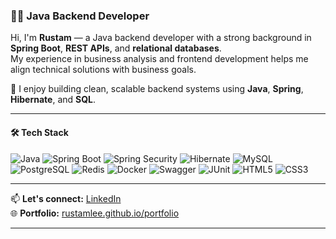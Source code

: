 ### 👨‍💻 Java Backend Developer

Hi, I'm **Rustam** — a Java backend developer with a strong background in **Spring Boot**, **REST APIs**, and **relational databases**.  
My experience in business analysis and frontend development helps me align technical solutions with business goals.

🚀 I enjoy building clean, scalable backend systems using **Java**, **Spring**, **Hibernate**, and **SQL**.

---

#### 🛠️ Tech Stack  
![Java](https://img.shields.io/badge/-Java-007396?style=flat-square&logo=java&logoColor=white) ![Spring Boot](https://img.shields.io/badge/-Spring%20Boot-6DB33F?style=flat-square&logo=springboot&logoColor=white) ![Spring Security](https://img.shields.io/badge/-Spring%20Security-6DB33F?style=flat-square&logo=springsecurity&logoColor=white) ![Hibernate](https://img.shields.io/badge/-Hibernate-59666C?style=flat-square&logo=hibernate&logoColor=white) ![MySQL](https://img.shields.io/badge/-MySQL-4479A1?style=flat-square&logo=mysql&logoColor=white) ![PostgreSQL](https://img.shields.io/badge/-PostgreSQL-336791?style=flat-square&logo=postgresql&logoColor=white) ![Redis](https://img.shields.io/badge/-Redis-DC382D?style=flat-square&logo=redis&logoColor=white) ![Docker](https://img.shields.io/badge/-Docker-2496ED?style=flat-square&logo=docker&logoColor=white) ![Swagger](https://img.shields.io/badge/-Swagger-85EA2D?style=flat-square&logo=swagger&logoColor=white) ![JUnit](https://img.shields.io/badge/-JUnit-25A162?style=flat-square&logo=junit5&logoColor=white) ![HTML5](https://img.shields.io/badge/-HTML5-E34F26?style=flat-square&logo=html5&logoColor=white) ![CSS3](https://img.shields.io/badge/-CSS3-1572B6?style=flat-square&logo=css3&logoColor=white)

---

📫 **Let's connect:** [LinkedIn](https://www.linkedin.com/in/rustam-sagaddinov)  
🌐 **Portfolio:** [rustamlee.github.io/portfolio](https://rustamlee.github.io/portfolio)

---
